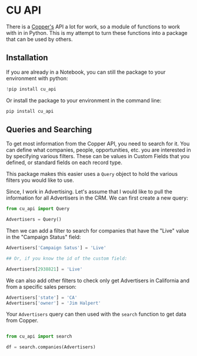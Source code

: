 # CU API

There is a [Copper's](https://copper.com/) API a lot for work, so a module of functions to work with in in Python. This is my attempt to turn these functions into a package that can be used by others.


## Installation

If you are already in a Notebook, you can still the package to your environment with python:

``` python
!pip install cu_api
```

Or install the package to your environment in the command line:

``` {.bash .shell}
pip install cu_api
```

## Queries and Searching

To get most information from the Copper API, you need to search for it. You can define what companies, people, opportunities, etc. you are interested in by specifying various filters. These can be values in Custom Fields that you defined, or standard fields on each record type.

This package makes this easier uses a `Query` object to hold the various filters you would like to use.

Since, I work in Advertising. Let's assume that I would like to pull the information for all Advertisers in the CRM. We can first create a new query:

``` python
from cu_api import Query

Advertisers = Query()
```

Then we can add a filter to search for companies that have the "Live" value in the "Campaign Status" field:

``` python
Advertisers['Campaign Satus'] = 'Live'

## Or, if you know the id of the custom field:

Advertisers[2938821] = 'Live'
```

We can also add other filters to check only get Advertisers in California and from a specific sales person:

``` python
Advertisers['state'] = 'CA'
Advertisers['owner'] = 'Jim Halpert'
```

Your `Advertisers` query can then used with the `search` function to get data from Copper.

``` python

from cu_api import search

df = search.companies(Advertisers)
```

